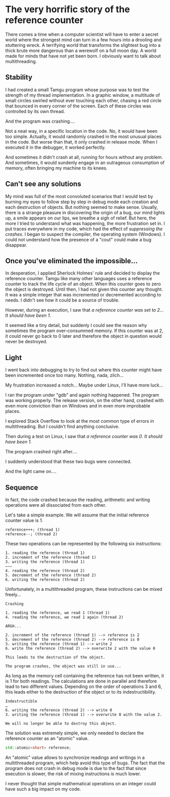 # The very horrific story of the reference counter

There comes a time when a computer scientist will have to enter a secret world where the strongest mind can turn in a few hours into a drooling and stuttering wreck. A terrifying world that transforms the slightest bug into a thick brute more dangerous than a werewolf on a full moon day. A world made for minds that have not yet been born. I obviously want to talk about multithreading. 

## Stability

I had created a small Tamgu program whose purpose was to test the strength of my thread implementation. In a graphic window, a multitude of small circles swirled without ever touching each other, chasing a red circle that bounced in every corner of the screen. Each of these circles was controlled by its own thread. 

And the program was crashing....

Not a neat way, in a specific location in the code. No, it would have been too simple. Actually, it would randomly crashed in the most unusual places in the code. But worse than that, it only crashed in release mode. When I executed it in the debugger, it worked perfectly. 

And sometimes it didn't crash at all, running for hours without any problem. And sometimes, it would sundenly engage in an outrageous consumption of memory, often bringing my machine to its knees.

## Can't see any solutions

My mind was full of the most convoluted scenarios that I would test by burning my eyes to follow step by step in debug mode each creation and each destruction of objects. But nothing seemed to make sense. Usually, there is a strange pleasure in discovering the origin of a bug, our mind lights up, a smile appears on our lips, we breathe a sigh of relief. But here, the more I tried to understand what was happening, the more frustration set in. I put traces everywhere in my code, which had the effect of _suppressing the crashes_. I began to suspect the compiler, the operating system (Windows). I could not understand how the presence of a "cout" could make a bug disappear. 

## Once you've eliminated the impossible...

In desperation, I applied Sherlock Holmes' rule and decided to display the reference counter. Tamgu like many other languages uses a reference counter to track the life cycle of an object. When this counter goes to zero the object is destroyed. Until then, I had not given this counter any thought. It was a simple integer that was incremented or decremented according to needs. I didn't see how it could be a source of trouble.

However, during an execution, I saw that _a reference counter was set to 2... It should have been 1_.

It seemed like a tiny detail, but suddenly I could see the reason why sometimes the program over-consummed memory. If this counter was at 2, it could never go back to 0 later and therefore the object in question would never be destroyed.

## Light

I went back into debugging to try to find out where this counter might have been incremented once too many. Nothing, nada, zilch...

My frustration increased a notch... Maybe under Linux, I'll have more luck... 

I ran the program under "gdb" and again nothing happened. The program was working properly. The release version, on the other hand, crashed with even more conviction than on Windows and in even more improbable places.

I explored Stack Overflow to look at the most common type of errors in multithreading.  But I couldn't find anything conclusive.

Then during a test on Linux, I saw that _a reference counter was 0. It should have been 1._

The program crashed right after....

I suddenly understood that these two bugs were connected. 

And the light came on....

## Sequence

In fact, the code crashed because the reading, arithmetic and writing operations were all dissociated from each other.

Let's take a simple example. We will assume that the initial reference counter value is 1.

```
reference+++; (thread 1)
reference--; (thread 2)
```

These two operations can be represented by the following six instructions:

```
1. reading the reference (thread 1)
2. increment of the reference (thread 1)
3. writing the reference (thread 1)
———
4. reading the reference (thread 2)
5. decrement of the reference (thread 2)
6. writing the reference (thread 2) 
```

Unfortunately, in a multithreaded program, these instructions can be mixed freely...

```
Crashing

1. reading the reference, we read 1 (thread 1)
4. reading the reference, we read 1 again (thread 2)

ARGH...

2. increment of the reference (thread 1) --> reference is 2
5. decrement of the reference (thread 2) --> reference is 0
3. writing the reference (thread 1) --> write 2
6. write the reference (thread 2) --> overwrite 2 with the value 0

This leads to the destruction of the object.

The program crashes, the object was still in use...
```

As long as the memory cell containing the reference has not been written, it is 1 for both readings. The calculations are done in parallel and therefore lead to two different values. Depending on the order of operations 3 and 6, this leads either to the destruction of the object or to its indestructibility.

```
Indestructible
…
6. writing the reference (thread 2) --> write 0
3. writing the reference (thread 1) --> overwrite 0 with the value 2.

We will no longer be able to destroy this object.
```

The solution was extremely simple, we only needed to declare the reference counter as an "atomic" value.

```C++
std::atomic<short> reference;
```

An "atomic" value allows to synchronize readings and writings in a multithreaded program, which help avoid this type of bugs. The fact that the program does not crash in debug mode is due to the fact that since execution is slower, the risk of mixing instructions is much lower. 

I never thought that simple mathematical operations on an integer could have such a big impact on my code.
